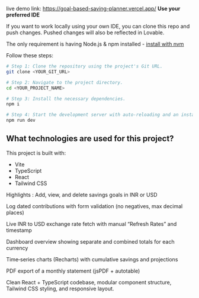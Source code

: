 live demo link: https://goal-based-saving-planner.vercel.app/
**Use your preferred IDE**

If you want to work locally using your own IDE, you can clone this repo and push changes. Pushed changes will also be reflected in Lovable.

The only requirement is having Node.js & npm installed - [install with nvm](https://github.com/nvm-sh/nvm#installing-and-updating)

Follow these steps:

```sh
# Step 1: Clone the repository using the project's Git URL.
git clone <YOUR_GIT_URL>

# Step 2: Navigate to the project directory.
cd <YOUR_PROJECT_NAME>

# Step 3: Install the necessary dependencies.
npm i

# Step 4: Start the development server with auto-reloading and an instant preview.
npm run dev
```

## What technologies are used for this project?

This project is built with:

- Vite
- TypeScript
- React
- Tailwind CSS


Highlights :
Add, view, and delete savings goals in INR or USD

Log dated contributions with form validation (no negatives, max decimal places)

Live INR to USD exchange rate fetch with manual “Refresh Rates” and timestamp

Dashboard overview showing separate and combined totals for each currency

Time‑series charts (Recharts) with cumulative savings and projections

PDF export of a monthly statement (jsPDF + autotable)

Clean React + TypeScript codebase, modular component structure, Tailwind CSS styling, and responsive layout.


